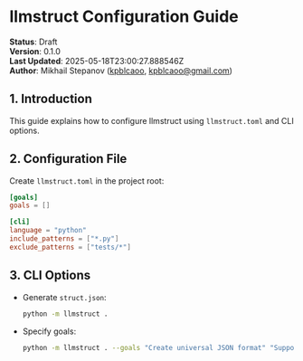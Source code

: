 # llmstruct Configuration Guide

**Status**: Draft  
**Version**: 0.1.0  
**Last Updated**: 2025-05-18T23:00:27.888546Z  
**Author**: Mikhail Stepanov ([kpblcaoo](https://github.com/kpblcaoo), kpblcaoo@gmail.com)

## 1. Introduction

This guide explains how to configure llmstruct using `llmstruct.toml` and CLI options.

## 2. Configuration File

Create `llmstruct.toml` in the project root:

```toml
[goals]
goals = []

[cli]
language = "python"
include_patterns = ["*.py"]
exclude_patterns = ["tests/*"]
```

## 3. CLI Options

- Generate `struct.json`:
  ```bash
  python -m llmstruct .
  ```
- Specify goals:
  ```bash
  python -m llmstruct . --goals "Create universal JSON format" "Support LLM integration"
  ```
